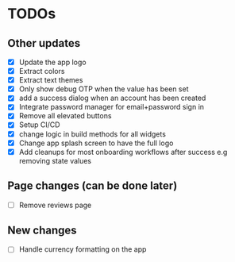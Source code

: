 # TODOs

## Other updates

- [x] Update the app logo
- [x] Extract colors
- [x] Extract text themes
- [x] Only show debug OTP when the value has been set
- [x] add a success dialog when an account has been created
- [x] Integrate password manager for email+password sign in
- [x] Remove all elevated buttons
- [x] Setup CI/CD
- [x] change logic in build methods for all widgets
- [x] Change app splash screen to have the full logo
- [x] Add cleanups for most onboarding workflows after success e.g removing state values

## Page changes (can be done later)

- [ ] Remove reviews page

## New changes

- [ ] Handle currency formatting on the app
